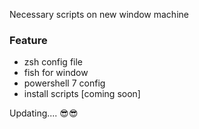 Necessary scripts on new window machine

### Feature
- zsh config file
- fish for window
- powershell 7 config
- install scripts [coming soon]

Updating....
😎😎
